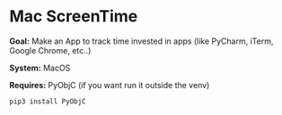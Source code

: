 Mac ScreenTime
===
**Goal:** Make an App to track time invested in apps (like PyCharm, iTerm, Google Chrome, etc..)

**System:** MacOS

**Requires:** PyObjC (if you want run it outside the venv)

```shell script
pip3 install PyObjC
```